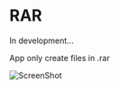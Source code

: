 # RAR

In development...

App only create files in .rar

![ScreenShot](https://lh5.ggpht.com/Uib-PNmpmILzJp57Lz0J1kvta3HGHePcNobC2OHu8j0T-iYQDtq98OMgOSaDZLCHH0QF=w300)
